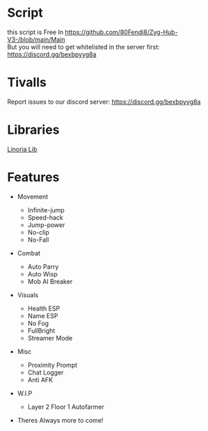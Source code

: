 # Script
this script is Free In https://github.com/80Fendi8/Zyg-Hub-V3-/blob/main/Main  
But you will need to get whitelisted in the server first: https://discord.gg/bexbpyyg8a

# Tivalls

Report issues to our discord server: https://discord.gg/bexbpyyg8a

# Libraries
[Linoria Lib](https://github.com/violin-suzutsuki/LinoriaLib)

# Features
* Movement
    * Infinite-jump
    * Speed-hack
    * Jump-power
    * No-clip
    * No-Fall
*  Combat
    *  Auto Parry
    *  Auto Wisp
    *  Mob AI Breaker
* Visuals
    * Health ESP
    * Name ESP
    * No Fog
    * FullBright
    * Streamer Mode
 
* Misc
    * Proximity Prompt
    * Chat Logger
    * Anti AFK
* W.I.P
    * Layer 2 Floor 1 Autofarmer
 
* Theres Always more to come!
